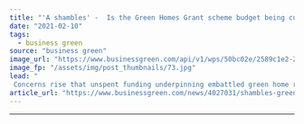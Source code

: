 ```yaml
---
title: "'A shambles' -  Is the Green Homes Grant scheme budget being cut?"
date: "2021-02-10"
tags: 
  - business green
source: "business green"
image_url: "https://www.businessgreen.com/api/v1/wps/50bc02e/2589c1e2-25a2-45bf-8c21-1698d9dd148f/1/loft-insulation-istock-185x114.jpg"
image_fp: "/assets/img/post_thumbnails/73.jpg"
lead: "
 Concerns rise that unspent funding underpinning embattled green home retrofit scheme will not be rolled over beyond March, despite myriad teething issues ..."
article_url: "https://www.businessgreen.com/news/4027031/shambles-green-homes-grant-scheme-budget-cut"
---
```


---
